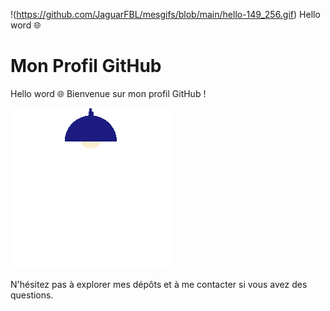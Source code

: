 !(https://github.com/JaguarFBL/mesgifs/blob/main/hello-149_256.gif)
Hello word 🌐​
# Mon Profil GitHub

Hello word 🌐​
Bienvenue sur mon profil GitHub !

![Mon GIF](https://github.com/JaguarFBL/mesgifs/blob/main/hello-149_256.gif)

N'hésitez pas à explorer mes dépôts et à me contacter si vous avez des questions.


